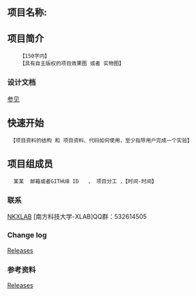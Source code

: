 ## 项目名称:
## 项目简介
        【150字内】
        【具有自主版权的项目效果图 或者 实物图】

### 设计文档 ###
[参见](https://github.com/SUSTC-XLAB/TEST//wiki)

## 快速开始
     【项目资料的结构 和 项目资料、代码如何使用，至少指导用户完成一个实验】

## 项目组成员
      某某  邮箱或者GITHUB ID   ， 项目分工 ，【时间-时间】
### 联系 ###
[NKXLAB](https://github.com/NKXLAB)
    [南方科技大学-XLAB]QQ群：532614505
    
### Change log ###

[Releases](https://github.com/SUSTC-XLAB/TEST//releases)
 
    
### 参考资料 ###

[Releases](https://github.com/SUSTC-XLAB/TEST//releases)
 
